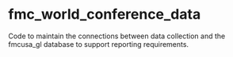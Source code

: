 # fmc_world_conference_data
Code to maintain the connections between data collection and the fmcusa_gl database to support reporting requirements.
